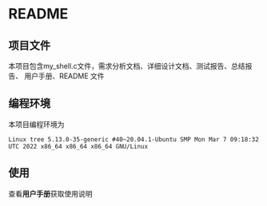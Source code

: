 # README

## 项目文件

本项目包含my_shell.c文件，需求分析文档、详细设计文档、测试报告、总结报告、 用户手册、README 文件

## 编程环境

本项目编程环境为

```
Linux tree 5.13.0-35-generic #40~20.04.1-Ubuntu SMP Mon Mar 7 09:18:32 UTC 2022 x86_64 x86_64 x86_64 GNU/Linux
```

## 使用

查看**用户手册**获取使用说明
